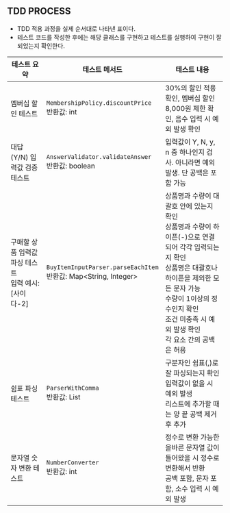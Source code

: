 ## TDD PROCESS

- TDD 적용 과정을 실제 순서대로 나타낸 표이다.
- 테스트 코드를 작성한 후에는 해당 클래스를 구현하고 테스트를 실행하여 구현이 잘 되었는지 확인한다.

| **테스트 요약**                         | **테스트 메서드**                                                      | **테스트 내용**                                                                                                                                                       |
|------------------------------------|------------------------------------------------------------------|------------------------------------------------------------------------------------------------------------------------------------------------------------------|
| 멤버십 할인 테스트                         | `MembershipPolicy.discountPrice`  <br> 반환값: int                  | 30%의 할인 적용 확인, 멤버십 할인 8,000원 제한 확인, 음수 입력 시 예외 발생 확인                                                                                                             |
| 대답(Y/N) 입력값 검증 테스트                 | `AnswerValidator.validateAnswer`   <br> 반환값: boolean             | 입력값이 Y, N, y, n 중 하나인지 검사. 아니라면 예외 발생. 단 공백은 포함 가능                                                                                                               |
| 구매할 상품 입력값 파싱 테스트<br>입력 예시: [사이다-2] | `BuyItemInputParser.parseEachItem` <br> 반환값: Map<String, Integer> | 상품명과 수량이 대괄호 안에 있는지 확인 <br> 상품명과 수량이 하이픈(-)으로 연결되어 각각 입력되는지 확인 <br> 상품명은 대괄호나 하이픈을 제외한 모든 문자 가능  <br> 수량이 1이상의 정수인지 확인 <br> 조건 미충족 시 예외 발생 확인 <br> 각 요소 간의 공백은 허용 | 
| 쉼표 파싱 테스트                          | `ParserWithComma` <br> 반환값: List<String>                         | 구분자인 쉼표(,)로 잘 파싱되는지 확인 <br> 입력값이 없을 시 예외 발생 <br> 리스트에 추가할 때는 양 끝 공백 제거 후 추가                                                                                      | 
| 문자열 숫자 변환 테스트                      | `NumberConverter` <br> 반환값: int                                  | 정수로 변환 가능한 올바른 문자열 값이 들어왔을 시 정수로 변환해서 반환 <br> 공백 포함, 문자 포함, 소수 입력 시 예외 발생                                                                                        | 


